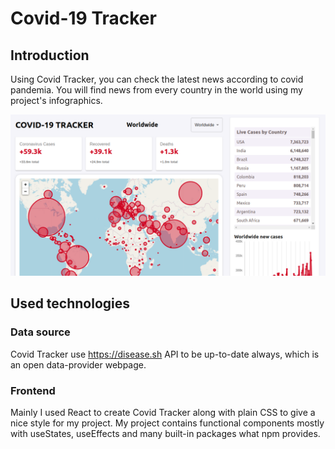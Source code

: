# Covid-19 Tracker

## Introduction

Using Covid Tracker, you can check the latest news according to covid pandemia. You will find news from every country in the world using my project's infographics.

![alt text](https://github.com/BoczV/covid-tracker/blob/master/./public/covid19.png?raw=true)

## Used technologies

### Data source
Covid Tracker use https://disease.sh API to be up-to-date always, which is an open data-provider webpage.

### Frontend
Mainly I used React to create Covid Tracker along with plain CSS to give a nice style for my project.
My project contains functional components mostly with useStates, useEffects and many built-in packages what npm provides.
